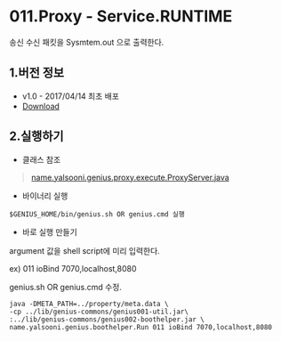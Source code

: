 # 011.Proxy - Service.RUNTIME
 
 송신 수신 패킷을 Sysmtem.out 으로 출력한다.
 
## 1.버전 정보

 *  v1.0 - 2017/04/14 최초 배포
 * [Download](https://github.com/yalsooni/Genius/releases/tag/v1.0)
 
 
## 2.실행하기
 
 * 클래스 참조
 
> [name.yalsooni.genius.proxy.execute.ProxyServer.java](https://github.com/yalsooni/Genius/blob/master/011.Proxy/src/main/java/name/yalsooni/genius/proxy/execute/ProxyServer.java)

 * 바이너리 실행
~~~
$GENIUS_HOME/bin/genius.sh OR genius.cmd 실행
~~~

 * 바로 실행 만들기 
 
 argument 값을 shell script에 미리 입력한다.
 
 ex) 011 ioBind 7070,localhost,8080
 
 genius.sh OR genius.cmd 수정.

~~~
java -DMETA_PATH=../property/meta.data \
-cp ../lib/genius-commons/genius001-util.jar\
:../lib/genius-commons/genius002-boothelper.jar \
name.yalsooni.genius.boothelper.Run 011 ioBind 7070,localhost,8080
~~~
